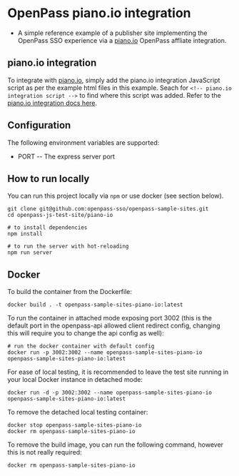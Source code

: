 # OpenPass piano.io integration

* A simple reference example of a publisher site implementing the OpenPass SSO experience via a [piano.io](https://www.piano.io/) OpenPass affliate integration.

## piano.io integration

To integrate with [piano.io](https://www.piano.io/), simply add the piano.io integration JavaScript script as per the example html files in this example. Seach for `<!-- piano.io integration script -->` to find where this script was added. Refer to the [piano.io integration docs here](https://docs.piano.io/track/implementing-piano).

## Configuration

The following environment variables are supported:

* PORT -- The express server port

## How to run locally

You can run this project locally via `npm` or use docker (see section below).

```
git clone git@github.com:openpass-sso/openpass-sample-sites.git
cd openpass-js-test-site/piano-io

# to install dependencies
npm install

# to run the server with hot-reloading
npm run server
```

## Docker
To build the container from the Dockerfile:
```
docker build . -t openpass-sample-sites-piano-io:latest
```

To run the container in attached mode exposing port 3002 (this is the default port in the openpass-api allowed client redirect config, changing this will require you to change the api config as well):
```
# run the docker container with default config
docker run -p 3002:3002 --name openpass-sample-sites-piano-io openpass-sample-sites-piano-io:latest
```

For ease of local testing, it is recommended to leave the test site running in your local Docker instance in detached mode:
```
docker run -d -p 3002:3002 --name openpass-sample-sites-piano-io openpass-sample-sites-piano-io:latest
```

To remove the detached local testing container:
```
docker stop openpass-sample-sites-piano-io
docker rm openpass-sample-sites-piano-io
```

To remove the build image, you can run the following command, however this is not really required:
```
docker rm openpass-sample-sites-piano-io
```
